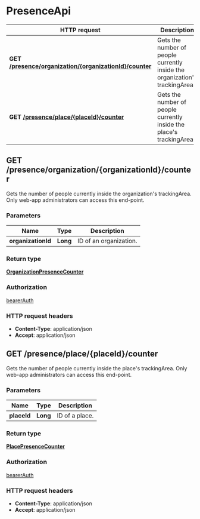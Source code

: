 # PresenceApi

HTTP request | Description
------------- | -------------
**GET** [**/presence/organization/{organizationId}/counter**](PresenceApi.md#getOrganizationPresenceCounter) | Gets the number of people currently inside the organization's trackingArea.
**GET** [**/presence/place/{placeId}/counter**](PresenceApi.md#getPlacePresenceCounter) | Gets the number of people currently inside the place's trackingArea.


<a name="getOrganizationPresenceCounter"></a>
## **GET** /presence/organization/{organizationId}/counter

Gets the number of people currently inside the organization's trackingArea. Only web-app administrators can access this end-point.

### Parameters

Name | Type | Description 
------------- | ------------- | -------------
 **organizationId** | **Long**| ID of an organization.

### Return type

[**OrganizationPresenceCounter**](../model/OrganizationPresenceCounter.md)

### Authorization

[bearerAuth](../overview.md#bearerAuth)

### HTTP request headers

- **Content-Type**: application/json
- **Accept**: application/json

<a name="getPlacePresenceCounter"></a>
## **GET** /presence/place/{placeId}/counter

Gets the number of people currently inside the place's trackingArea. Only web-app administrators can access this end-point.

### Parameters

Name | Type | Description 
------------- | ------------- | -------------
 **placeId** | **Long**| ID of a place.

### Return type

[**PlacePresenceCounter**](../model/PlacePresenceCounter.md)

### Authorization

[bearerAuth](../overview.md#bearerAuth)

### HTTP request headers

- **Content-Type**: application/json
- **Accept**: application/json

